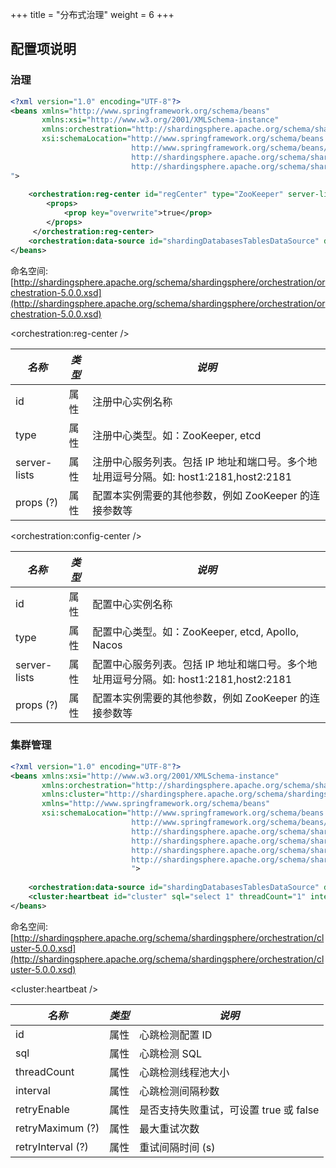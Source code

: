 +++
title = "分布式治理"
weight = 6
+++

## 配置项说明

### 治理

```xml
<?xml version="1.0" encoding="UTF-8"?>
<beans xmlns="http://www.springframework.org/schema/beans"
       xmlns:xsi="http://www.w3.org/2001/XMLSchema-instance" 
       xmlns:orchestration="http://shardingsphere.apache.org/schema/shardingsphere/orchestration"
       xsi:schemaLocation="http://www.springframework.org/schema/beans
                           http://www.springframework.org/schema/beans/spring-beans.xsd
                           http://shardingsphere.apache.org/schema/shardingsphere/orchestration
                           http://shardingsphere.apache.org/schema/shardingsphere/orchestration/orchestration.xsd
">
    
    <orchestration:reg-center id="regCenter" type="ZooKeeper" server-lists="localhost:2181">
        <props>
            <prop key="overwrite">true</prop>
        </props>
     </orchestration:reg-center>
    <orchestration:data-source id="shardingDatabasesTablesDataSource" data-source-ref="realShardingDatabasesTablesDataSource" reg-center-ref="regCenter" />
</beans>
```
命名空间: [http://shardingsphere.apache.org/schema/shardingsphere/orchestration/orchestration-5.0.0.xsd](http://shardingsphere.apache.org/schema/shardingsphere/orchestration/orchestration-5.0.0.xsd)

<orchestration:reg-center />

| *名称*         | *类型* | *说明*                                                                        |
| ------------- | ------ | ----------------------------------------------------------------------------- |
| id            | 属性   | 注册中心实例名称                                                                 |
| type          | 属性   | 注册中心类型。如：ZooKeeper, etcd                                                |
| server-lists  | 属性   | 注册中心服务列表。包括 IP 地址和端口号。多个地址用逗号分隔。如: host1:2181,host2:2181 |
| props (?)     | 属性   | 配置本实例需要的其他参数，例如 ZooKeeper 的连接参数等                               |

<orchestration:config-center />

| *名称*         | *类型* | *说明*                                                                         |
| ------------- | ------ | ----------------------------------------------------------------------------- |
| id            | 属性   | 配置中心实例名称                                                                 |
| type          | 属性   | 配置中心类型。如：ZooKeeper, etcd, Apollo, Nacos                                 |
| server-lists  | 属性   | 配置中心服务列表。包括 IP 地址和端口号。多个地址用逗号分隔。如: host1:2181,host2:2181 |
| props (?)     | 属性   | 配置本实例需要的其他参数，例如 ZooKeeper 的连接参数等                               |

### 集群管理

```xml
<?xml version="1.0" encoding="UTF-8"?>
<beans xmlns:xsi="http://www.w3.org/2001/XMLSchema-instance"
       xmlns:orchestration="http://shardingsphere.apache.org/schema/shardingsphere/orchestration"
       xmlns:cluster="http://shardingsphere.apache.org/schema/shardingsphere/cluster"
       xmlns="http://www.springframework.org/schema/beans"
       xsi:schemaLocation="http://www.springframework.org/schema/beans
                           http://www.springframework.org/schema/beans/spring-beans.xsd
                           http://shardingsphere.apache.org/schema/shardingsphere/orchestration
                           http://shardingsphere.apache.org/schema/shardingsphere/orchestration/orchestration.xsd
                           http://shardingsphere.apache.org/schema/shardingsphere/cluster
                           http://shardingsphere.apache.org/schema/shardingsphere/cluster/cluster.xsd
                           ">
 
    <orchestration:data-source id="shardingDatabasesTablesDataSource" data-source-ref="realShardingDatabasesTablesDataSource" reg-center-ref="regCenter" cluster-ref="cluster" />
    <cluster:heartbeat id="cluster" sql="select 1" threadCount="1" interval="60" retryEnable="false" retryMaximum="3" retryInterval="3"/>
</beans>
```

命名空间: [http://shardingsphere.apache.org/schema/shardingsphere/orchestration/cluster-5.0.0.xsd](http://shardingsphere.apache.org/schema/shardingsphere/orchestration/cluster-5.0.0.xsd)

<cluster:heartbeat />

| *名称*             | *类型* | *说明*                              |
| ----------------- | ------ | ----------------------------------- |
| id                | 属性   | 心跳检测配置 ID                       |
| sql               | 属性   | 心跳检测 SQL                         |
| threadCount       | 属性   | 心跳检测线程池大小                    |
| interval          | 属性   | 心跳检测间隔秒数                      |
| retryEnable       | 属性   | 是否支持失败重试，可设置 true 或 false |
| retryMaximum (?)  | 属性   | 最大重试次数                         |
| retryInterval (?) | 属性   | 重试间隔时间 (s)                     |
